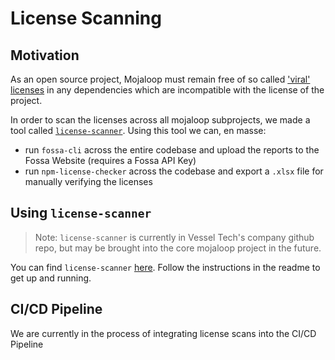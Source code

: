 # License Scanning

## Motivation

As an open source project, Mojaloop must remain free of so called ['viral' licenses](https://en.wikipedia.org/wiki/Viral_license) in any dependencies which are incompatible with the license of the project. 

In order to scan the licenses across all mojaloop subprojects, we made a tool called [`license-scanner`](https://github.com/vessels-tech/license-scanner). Using this tool we can, en masse:

- run `fossa-cli` across the entire codebase and upload the reports to the Fossa Website (requires a Fossa API Key)
- run `npm-license-checker` across the codebase and export a `.xlsx` file for manually verifying the licenses


## Using `license-scanner`

>Note: `license-scanner` is currently in Vessel Tech's company github repo, but may be brought into the core mojaloop project in the future.

You can find `license-scanner` [here](https://github.com/vessels-tech/license-scanner). Follow the instructions in the readme to get up and running.

## CI/CD Pipeline

We are currently in the process of integrating license scans into the CI/CD Pipeline